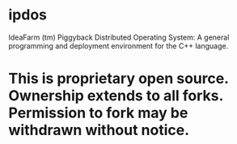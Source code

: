 # ipdos
 IdeaFarm (tm) Piggyback Distributed Operating System: A general programming and deployment environment for the C++ language.

# This is proprietary open source.  Ownership extends to all forks.  Permission to fork may be withdrawn without notice.



